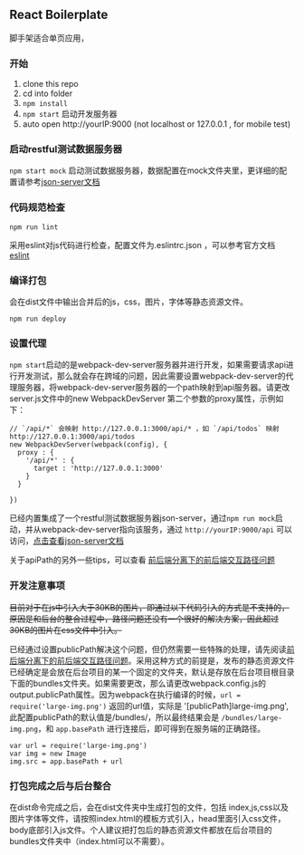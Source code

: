 ## React Boilerplate
脚手架适合单页应用，


### 开始

1. clone this repo
2. cd into folder
3. `npm install`
4. `npm start` 启动开发服务器
5. auto open http://yourIP:9000 (not localhost or 127.0.0.1 , for mobile test)


### 启动restful测试数据服务器
`npm start mock` 启动测试数据服务器，数据配置在mock文件夹里，更详细的配置请参考[json-server文档](https://github.com/typicode/json-server)

### 代码规范检查
```
npm run lint
```
采用eslint对js代码进行检查，配置文件为.eslintrc.json ，可以参考官方文档[eslint](http://eslint.org/)

### 编译打包
会在dist文件中输出合并后的js，css，图片，字体等静态资源文件。
```
npm run deploy
```


### 设置代理
`npm start`启动的是webpack-dev-server服务器并进行开发，如果需要请求api进行开发测试，那么就会存在跨域的问题，因此需要设置webpack-dev-server的代理服务器，将webpack-dev-server服务器的一个path映射到api服务器。请更改server.js文件中的new WebpackDevServer 第二个参数的proxy属性，示例如下：
```
// `/api/*` 会映射 http://127.0.0.1:3000/api/* ，如 `/api/todos` 映射 http://127.0.0.1:3000/api/todos
new WebpackDevServer(webpack(config), {
  proxy : {
    '/api/*' : {
      target : 'http://127.0.0.1:3000'
    }
  }
  
})
```
已经内置集成了一个restful测试数据服务器json-server，通过`npm run mock`启动，并从webpack-dev-server指向该服务，通过 `http://yourIP:9000/api` 可以访问，[点击查看json-server文档](https://github.com/typicode/json-server)

关于apiPath的另外一些tips，可以查看 [前后端分离下的前后端交互路径问题](https://github.com/mingzepeng/react-boilerplate/blob/master/doc/apiPath.md)



### 开发注意事项
~~目前对于在js中引入大于30KB的图片，即通过以下代码引入的方式是不支持的，原因是和后台的整合过程中，路径问题还没有一个很好的解决方案，因此超过30KB的图片在css文件中引入。~~

已经通过设置publicPath解决这个问题，但仍然需要一些特殊的处理，请先阅读[前后端分离下的前后端交互路径问题](https://github.com/mingzepeng/react-boilerplate/blob/master/doc/apiPath.md)。采用这种方式的前提是，发布的静态资源文件已经确定是会放在后台项目的某一个固定的文件夹，默认是存放在后台项目根目录下面的bundles文件夹。如果需要更改，那么请更改webpack.config.js的output.publicPath属性。因为webpack在执行编译的时候，`url = require('large-img.png')` 返回的url值，实际是 '[publicPath]large-img.png', 此配置publicPath的默认值是/bundles/，所以最终结果会是 `/bundles/large-img.png`，和 `app.basePath` 进行连接后，即可得到在服务端的正确路径。

```
var url = require('large-img.png')
var img = new Image
img.src = app.basePath + url

```

### 打包完成之后与后台整合
在dist命令完成之后，会在dist文件夹中生成打包的文件，包括 index,js,css以及图片字体等文件，请按照index.html的模板方式引入，head里面引入css文件，body底部引入js文件。个人建议把打包后的静态资源文件都放在后台项目的bundles文件夹中（index.html可以不需要）。
